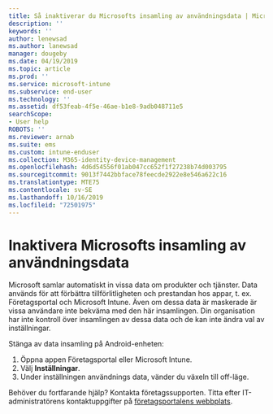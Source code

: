 ```yaml
---
title: Så inaktiverar du Microsofts insamling av användningsdata | Microsoft Docs
description: ''
keywords: ''
author: lenewsad
ms.author: lanewsad
manager: dougeby
ms.date: 04/19/2019
ms.topic: article
ms.prod: ''
ms.service: microsoft-intune
ms.subservice: end-user
ms.technology: ''
ms.assetid: df53feab-4f5e-46ae-b1e8-9adb048711e5
searchScope:
- User help
ROBOTS: ''
ms.reviewer: arnab
ms.suite: ems
ms.custom: intune-enduser
ms.collection: M365-identity-device-management
ms.openlocfilehash: 4d6d54556f01ab047cc652f1f27238b74d003795
ms.sourcegitcommit: 9013f7442bbface78feecde2922e8e546a622c16
ms.translationtype: MTE75
ms.contentlocale: sv-SE
ms.lasthandoff: 10/16/2019
ms.locfileid: "72501975"
---
```

# <a name="turn-off-microsoft-usage-data-collection"></a>Inaktivera Microsofts insamling av användningsdata

Microsoft samlar automatiskt in vissa data om produkter och tjänster. Data används för att förbättra tillförlitligheten och prestandan hos appar, t. ex. Företagsportal och Microsoft Intune. Även om dessa data är maskerade är vissa användare inte bekväma med den här insamlingen. Din organisation har inte kontroll över insamlingen av dessa data och de kan inte ändra val av inställningar.   

Stänga av data insamling på Android-enheten:  

1. Öppna appen Företagsportal eller Microsoft Intune.
2. Välj **Inställningar**.
3. Under inställningen användnings data, vänder du växeln till off-läge. 

Behöver du fortfarande hjälp? Kontakta företagssupporten. Titta efter IT-administratörens kontaktuppgifter på [företagsportalens webbplats](https://go.microsoft.com/fwlink/?linkid=2010980).
